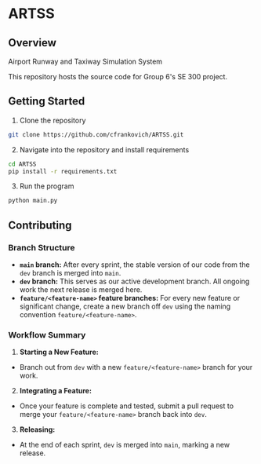 # ARTSS

## Overview

Airport Runway and Taxiway Simulation System

This repository hosts the source code for Group 6's SE 300 project.

## Getting Started

1. Clone the repository

```sh
git clone https://github.com/cfrankovich/ARTSS.git
```

2. Navigate into the repository and install requirements

```sh
cd ARTSS
pip install -r requirements.txt
```

3. Run the program

```sh
python main.py
```

## Contributing

### Branch Structure

-   **`main` branch:** After every sprint, the stable version of our code from the `dev` branch is merged into `main`.
-   **`dev` branch:** This serves as our active development branch. All ongoing work the next release is merged here.
-   **`feature/<feature-name>` feature branches:** For every new feature or significant change, create a new branch off `dev` using the naming convention `feature/<feature-name>`.

### Workflow Summary

1. **Starting a New Feature:**

-   Branch out from `dev` with a new `feature/<feature-name>` branch for your work.

2. **Integrating a Feature:**

-   Once your feature is complete and tested, submit a pull request to merge your `feature/<feature-name>` branch back into `dev`.

3. **Releasing:**

-   At the end of each sprint, `dev` is merged into `main`, marking a new release.

